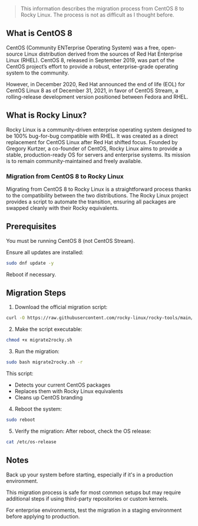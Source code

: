 > This information describes the migration process from CentOS 8 to Rocky Linux.
> The process is not as difficult as I thought before.
> 
## What is CentOS 8
CentOS (Community ENTerprise Operating System) was a free, open-source Linux distribution derived from the sources of Red Hat Enterprise Linux (RHEL). CentOS 8, released in September 2019, was part of the CentOS project’s effort to provide a robust, enterprise-grade operating system to the community.

However, in December 2020, Red Hat announced the end of life (EOL) for CentOS Linux 8 as of December 31, 2021, in favor of CentOS Stream, a rolling-release development version positioned between Fedora and RHEL.

## What is Rocky Linux?
Rocky Linux is a community-driven enterprise operating system designed to be 100% bug-for-bug compatible with RHEL. It was created as a direct replacement for CentOS Linux after Red Hat shifted focus. Founded by Gregory Kurtzer, a co-founder of CentOS, Rocky Linux aims to provide a stable, production-ready OS for servers and enterprise systems. Its mission is to remain community-maintained and freely available.

### Migration from CentOS 8 to Rocky Linux
Migrating from CentOS 8 to Rocky Linux is a straightforward process thanks to the compatibility between the two distributions. The Rocky Linux project provides a script to automate the transition, ensuring all packages are swapped cleanly with their Rocky equivalents.

## Prerequisites
You must be running CentOS 8 (not CentOS Stream).

Ensure all updates are installed:
```bash
sudo dnf update -y
```

Reboot if necessary.

## Migration Steps
1. Download the official migration script:
```bash
curl -O https://raw.githubusercontent.com/rocky-linux/rocky-tools/main/migrate/migrate2rocky.sh
```
2. Make the script executable:
```bash
chmod +x migrate2rocky.sh
```
3. Run the migration:
```bash
sudo bash migrate2rocky.sh -r
```
This script:
- Detects your current CentOS packages
- Replaces them with Rocky Linux equivalents
- Cleans up CentOS branding

4. Reboot the system:
```bash
sudo reboot
```
5. Verify the migration: After reboot, check the OS release:
```bash
cat /etc/os-release
```
## Notes
Back up your system before starting, especially if it's in a production environment.

This migration process is safe for most common setups but may require additional steps if using third-party repositories or custom kernels.

For enterprise environments, test the migration in a staging environment before applying to production.

